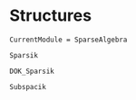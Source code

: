 # Structures

```@meta
CurrentModule = SparseAlgebra
```


```@docs
Sparsik
```


```@docs
DOK_Sparsik
```


```@docs
Subspacik
```
